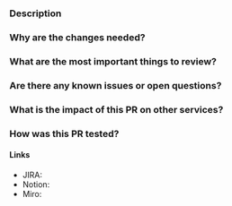 ### Description


### Why are the changes needed?


### What are the most important things to review?


### Are there any known issues or open questions?


### What is the impact of this PR on other services?


### How was this PR tested?


#### Links
- JIRA: 
- Notion: 
- Miro: 

